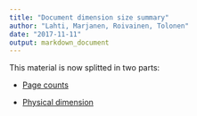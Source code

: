 ```yaml
---
title: "Document dimension size summary"
author: "Lahti, Marjanen, Roivainen, Tolonen"
date: "2017-11-11"
output: markdown_document
---
```


This material is now splitted in two parts:

  * [Page counts](pagecount.md)

  * [Physical dimension](dimension.md)


